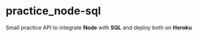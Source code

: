 # practice_node-sql

Small practice API to integrate __Node__ with __SQL__ and deploy both on __Heroku__

